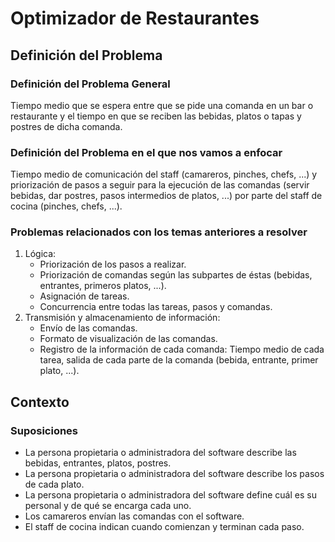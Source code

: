 # Optimizador de Restaurantes

## Definición del Problema

### Definición del Problema General

Tiempo medio que se espera entre que se pide una comanda en un bar o restaurante y el tiempo en que se reciben las bebidas, platos o tapas y postres de dicha comanda.

### Definición del Problema en el que nos vamos a enfocar

Tiempo medio de comunicación del staff (camareros, pinches, chefs, ...) y priorización de pasos a seguir para la ejecución de las comandas (servir bebidas, dar postres, pasos intermedios de platos, ...) por parte del staff de cocina (pinches, chefs, ...).

### Problemas relacionados con los temas anteriores a resolver

1. Lógica:
    - Priorización de los pasos a realizar.
    - Priorización de comandas según las subpartes de éstas (bebidas, entrantes, primeros platos, ...).
    - Asignación de tareas.
    - Concurrencia entre todas las tareas, pasos y comandas.
2. Transmisión y almacenamiento de información:
    - Envío de las comandas.
    - Formato de visualización de las comandas.
    - Registro de la información de cada comanda: Tiempo medio de cada tarea, salida de cada parte de la comanda (bebida, entrante, primer plato, ...).

## Contexto

### Suposiciones

- La persona propietaria o administradora del software describe las bebidas, entrantes, platos, postres.
- La persona propietaria o administradora del software describe los pasos de cada plato.
- La persona propietaria o administradora del software define cuál es su personal y de qué se encarga cada uno.
- Los camareros envían las comandas con el software.
- El staff de cocina indican cuando comienzan y terminan cada paso.
